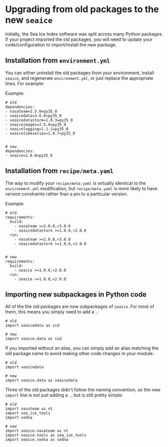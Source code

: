 # Upgrading from old packages to the new `seaice`

Initially, the Sea Ice Index software was split across many Python packages. If
your project imported the old packages, you will need to update your
code/configuration to import/install the new package.

## Installation from `environment.yml`

You can either uninstall the old packages from your environment, install
`seaice`, and regenerate `environment.yml`, or just replace the appropriate
lines. For example:

Example:

```
# old
dependencies:
- nasateam=2.5.0=py35_0
- seaicedata=3.6.0=py35_0
- seaicedatastore=1.0.3=py35_0
- seaiceimages=2.5.0=py35_0
- seaicelogging=1.1.1=py35_0
- seaicetimeseries=1.0.7=py35_0


# new
dependencies:
- seaice=1.0.0=py35_0
```

## Installation from `recipe/meta.yaml`

The way to modify your `recipe/meta.yaml` is virtually identical to the
`environment.yml` modification, but `recipe/meta.yaml` is more likely to have
version constraints rather than a pin to a particular version.

Example:

```
# old
requirements:
  build:
    - nasateam >=2.0.0,<3.0.0
    - seaicedatastore >=1.0.0,<2.0.0
  run:
    - nasateam >=2.0.0,<3.0.0
    - seaicedatastore >=1.0.0,<2.0.0


# new
requirements:
  build:
    - seaice >=1.0.0,<2.0.0
  run:
    - seaice >=1.0.0,<2.0.0
```

## Importing new subpackages in Python code

All of the the old packages are now subpackages of `seaice`. For most of them,
this means you simply need to add a `.`:

```
# old
import seaicedata as sid

# new
import seaice.data as sid
```

If you imported without an alias, you can simply add an alias matching the old
package name to avoid making other code changes in your module:

```
# old
import seaicedata

# new
import seaice.data as seaicedata
```

Three of the old packages didn't follow the naming convention, so the new
`import` line is not just adding a `.`, but is still pretty simple:

```
# old
import nasateam as nt
import sea_ice_tools
import sedna

# new
import seaice.nasateam as nt
import seaice.tools as sea_ice_tools
import seaice.sedna as sedna
```
